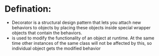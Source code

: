 # Defination:
- Decorator is a structural design pattern that lets you attach new behaviors to objects by placing these objects inside special wrapper objects that contain the behaviors.
- is used to modify the functionality of an object at runtime. At the same time other instances of the same class will not be affected by this, so individual object gets the modified behavior
